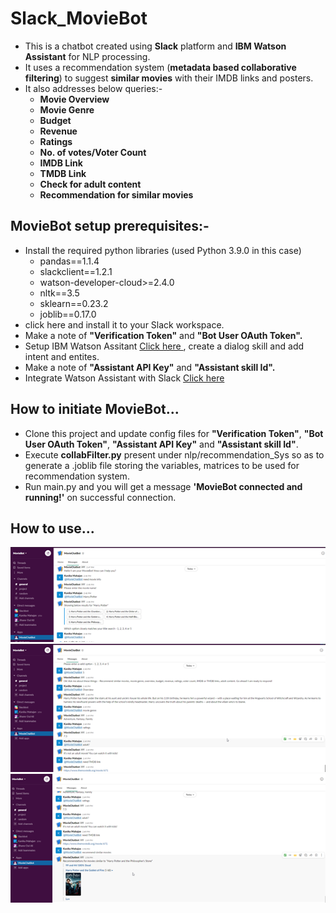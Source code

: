 # Slack_MovieBot
<ul>
	<li> This is a chatbot created using <b>Slack</b> platform and <b>IBM Watson Assistant</b> for NLP processing.</li>
	<li> It uses a recommendation system (<b>metadata based collaborative filtering</b>) to suggest <b>similar movies</b> with their IMDB links and posters.</li>
	<li> It also addresses below queries:-
		<ul>
			<li> <b>Movie Overview</b> </li>
			<li> <b>Movie Genre</b> </li>
			<li> <b>Budget</b> </li>
			<li> <b>Revenue</b> </li>
			<li> <b>Ratings</b> </li>
			<li> <b>No. of votes/Voter Count</b> </li>
			<li> <b>IMDB Link</b> </li>
			<li> <b>TMDB Link</b> </li>
			<li> <b>Check for adult content</b> </li>
			<li> <b>Recommendation for similar movies</b> </li>
		</ul>
	</li>
</ul>

## MovieBot setup prerequisites:-
<ul>
	<li> Install the required python libraries (used Python 3.9.0 in this case)
		<ul>
			<li>pandas==1.1.4</li>
			<li>slackclient==1.2.1</li>
			<li>watson-developer-cloud>=2.4.0</li>
			<li>nltk==3.5</li>
			<li>sklearn==0.23.2</li>
			<li>joblib==0.17.0</li>
		</ul>
	<li><Create a Slack classic app <a href="https://api.slack.com/apps?new_classic_app=1">click here</a>  and install it to your Slack workspace. </li>
	<li>Make a note of <b>"Verification Token"</b> and <b>"Bot User OAuth Token".</b></li>
	<li>Setup IBM Watson Assitant <a href="https://cloud.ibm.com/docs/assistant-data?topic=assistant-data-getting-started"> Click here </a>, create a dialog skill and add intent and entites.</li>
	<li>Make a note of <b>"Assistant API Key"</b> and <b>"Assistant skill Id".</b></li>		
	<li>Integrate Watson Assistant with Slack <a href="https://cloud.ibm.com/docs/assistant?topic=assistant-deploy-slack"> Click here</a></li>
	
</ul>

## How to initiate MovieBot...
<ul>
	<li> Clone this project and update config files for <b>"Verification Token"</b>, <b>"Bot User OAuth Token"</b>, <b>"Assistant API Key"</b> and <b>"Assistant skill Id"</b>.</li>
	<li> Execute <b>collabFilter.py</b> present under nlp/recommendation_Sys so as to generate a .joblib file storing the variables, matrices to be used for recommendation system.</li>
	<li> Run main.py and you will get a message <b>'MovieBot connected and running!'</b> on successful connection.
</ul>

## How to use...
<img src="https://github.com/imdmahajankanika/Slack_MovieBot/blob/main/Pictures/Picture1.png">
<img src="https://github.com/imdmahajankanika/Slack_MovieBot/blob/main/Pictures/Picture2.png">
<img src="https://github.com/imdmahajankanika/Slack_MovieBot/blob/main/Pictures/Picture3.png">



